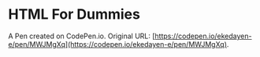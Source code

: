 # HTML For Dummies

A Pen created on CodePen.io. Original URL: [https://codepen.io/ekedayen-e/pen/MWJMgXq](https://codepen.io/ekedayen-e/pen/MWJMgXq).

